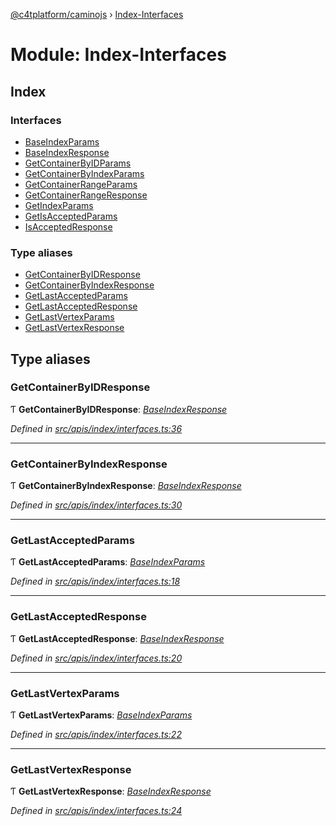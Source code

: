 [@c4tplatform/caminojs](../api.md) › [Index-Interfaces](index_interfaces.md)

# Module: Index-Interfaces

## Index

### Interfaces

* [BaseIndexParams](../interfaces/index_interfaces.baseindexparams.md)
* [BaseIndexResponse](../interfaces/index_interfaces.baseindexresponse.md)
* [GetContainerByIDParams](../interfaces/index_interfaces.getcontainerbyidparams.md)
* [GetContainerByIndexParams](../interfaces/index_interfaces.getcontainerbyindexparams.md)
* [GetContainerRangeParams](../interfaces/index_interfaces.getcontainerrangeparams.md)
* [GetContainerRangeResponse](../interfaces/index_interfaces.getcontainerrangeresponse.md)
* [GetIndexParams](../interfaces/index_interfaces.getindexparams.md)
* [GetIsAcceptedParams](../interfaces/index_interfaces.getisacceptedparams.md)
* [IsAcceptedResponse](../interfaces/index_interfaces.isacceptedresponse.md)

### Type aliases

* [GetContainerByIDResponse](index_interfaces.md#getcontainerbyidresponse)
* [GetContainerByIndexResponse](index_interfaces.md#getcontainerbyindexresponse)
* [GetLastAcceptedParams](index_interfaces.md#getlastacceptedparams)
* [GetLastAcceptedResponse](index_interfaces.md#getlastacceptedresponse)
* [GetLastVertexParams](index_interfaces.md#getlastvertexparams)
* [GetLastVertexResponse](index_interfaces.md#getlastvertexresponse)

## Type aliases

###  GetContainerByIDResponse

Ƭ **GetContainerByIDResponse**: *[BaseIndexResponse](../interfaces/index_interfaces.baseindexresponse.md)*

*Defined in [src/apis/index/interfaces.ts:36](https://github.com/chain4travel/caminojs/blob/ac57b5af/src/apis/index/interfaces.ts#L36)*

___

###  GetContainerByIndexResponse

Ƭ **GetContainerByIndexResponse**: *[BaseIndexResponse](../interfaces/index_interfaces.baseindexresponse.md)*

*Defined in [src/apis/index/interfaces.ts:30](https://github.com/chain4travel/caminojs/blob/ac57b5af/src/apis/index/interfaces.ts#L30)*

___

###  GetLastAcceptedParams

Ƭ **GetLastAcceptedParams**: *[BaseIndexParams](../interfaces/index_interfaces.baseindexparams.md)*

*Defined in [src/apis/index/interfaces.ts:18](https://github.com/chain4travel/caminojs/blob/ac57b5af/src/apis/index/interfaces.ts#L18)*

___

###  GetLastAcceptedResponse

Ƭ **GetLastAcceptedResponse**: *[BaseIndexResponse](../interfaces/index_interfaces.baseindexresponse.md)*

*Defined in [src/apis/index/interfaces.ts:20](https://github.com/chain4travel/caminojs/blob/ac57b5af/src/apis/index/interfaces.ts#L20)*

___

###  GetLastVertexParams

Ƭ **GetLastVertexParams**: *[BaseIndexParams](../interfaces/index_interfaces.baseindexparams.md)*

*Defined in [src/apis/index/interfaces.ts:22](https://github.com/chain4travel/caminojs/blob/ac57b5af/src/apis/index/interfaces.ts#L22)*

___

###  GetLastVertexResponse

Ƭ **GetLastVertexResponse**: *[BaseIndexResponse](../interfaces/index_interfaces.baseindexresponse.md)*

*Defined in [src/apis/index/interfaces.ts:24](https://github.com/chain4travel/caminojs/blob/ac57b5af/src/apis/index/interfaces.ts#L24)*
